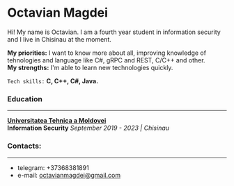 # Octavian Magdei

Hi! My name is Octavian. I am a fourth year student in information security and I live in Chisinau at the moment.

**My priorities:** I want to know more about all, improving knowledge of tehnologies and language like C#, gRPC and REST, C/C++ and other.\
**My strengths:** I'm able to learn new technologies quickly.

`Tech skills:` **C, C++, C#, Java.**

### Education

---

**[Universitatea Tehnica a Moldovei](https://utm.md/)**\
**Information Security**
_September 2019 - 2023 | Chisinau_

### Contacts:

---

- telegram: +37368381891
- e-mail: octavianmagdei@gmail.com
